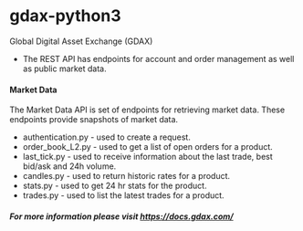 # gdax-python3
Global Digital Asset Exchange (GDAX)
- The REST API has endpoints for account and order management as well as public market data.

#### Market Data
The Market Data API is set of endpoints for retrieving market data. These endpoints provide snapshots of market data.

- authentication.py - used to create a request.
- order_book_L2.py - used to get a list of open orders for a product.
- last_tick.py - used to receive information about the last trade, best bid/ask and 24h volume.
- candles.py - used to return historic rates for a product.
- stats.py - used to get 24 hr stats for the product.
- trades.py - used to list the latest trades for a product.

##### For more information please visit https://docs.gdax.com/
